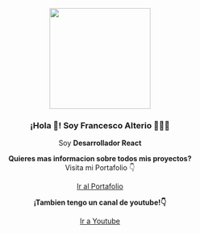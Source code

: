 <p align="center" width="300">
   <img align="center" width="200" src="https://francescoalterio.vercel.app/yocirculo.png" />
   <h3 align="center">¡Hola 👋! Soy Francesco Alterio 👨🏻‍💻</h3>
</p>

<p align="center">Soy <strong>Desarrollador React</strong><br /></p>

<p align="center">
 <strong>Quieres mas informacion sobre todos mis proyectos?</strong> <br /> Visita mi Portafolio 👇</strong>
   <p align="center">
      <a href="https://francescoalterio.tech" target="__blank">
       Ir al Portafolio
     </a>
   </p>
</p>

<p align="center">
 <strong>¡Tambien tengo un canal de youtube!👇</strong>
   <p align="center">
      <a href="https://www.youtube.com/channel/UCgX7Wp7QOG0PSTuLh-MVN7Q" target="__blank">
       Ir a Youtube
     </a>
   </p>
</p>

